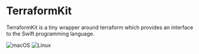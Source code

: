 # TerraformKit

TerraformKit is a tiny wrapper around terraform which provides an interface to the Swift programming 
language. 

![macOS](https://github.com/fourplusone/TerraformKit/workflows/macOS/badge.svg)
![Linux](https://github.com/fourplusone/TerraformKit/workflows/Linux/badge.svg)

